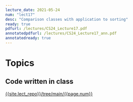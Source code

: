 ```yaml
---
lecture_date: 2021-05-24
num: "lect17"
desc: "Comparison classes with application to sorting"
ready: true
pdfurl: /lectures/CS24_Lecture17.pdf
annotatedpdfurl: /lectures/CS24_Lecture17_ann.pdf
annotatedready: true
---
```

# Topics

## Code written in class
[{{site.lect_repo}}/tree/main/{{page.num}}]({{site.lect_repo}}/tree/main/{{page.num}})


